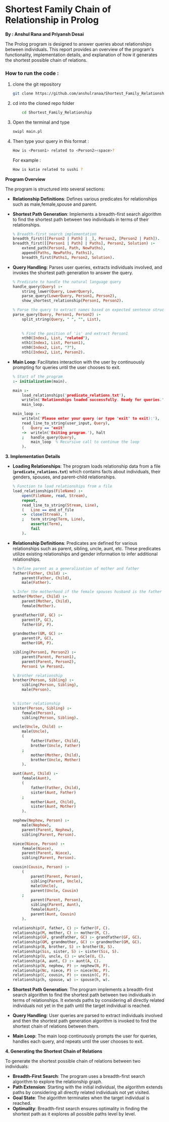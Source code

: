# Shortest Family Chain of Relationship in Prolog
**By : Anshul Rana and Priyansh Desai**

The Prolog program is designed to answer queries about relationships between individuals. This report provides an overview of the program's functionality, implementation details, and explanation of how it generates the shortest possible chain of relations.

### How to run the code :

1. clone the git repository
    
    ```bash
    git clone https://github.com/anshulranaa/Shortest_Family_Relationship/
    ```
    

1. cd into the cloned repo folder
    
    ```bash
    	cd Shortest_Family_Relationship
    ```
    

1. Open the terminal and type
    
    ```bash
    swipl main.pl
    ```
    
2. Then type your query in this format :
    
    ```bash
    How is <Person1> related to <Person2><space>?
    ```
    
    For example : 
    
    ```bash
    How is katie related to sushi ?
    ```
    

**Program Overview**

The program is structured into several sections:

- **Relationship Definitions**: Defines various predicates for relationships such as male,female,spouse and parent.
- **Shortest Path Generation**: Implements a breadth-first search algorithm to find the shortest path between two individuals in terms of their relationships.
    
    ```prolog
    % Breadth-first search implementation
    breadth_first([[Person2 | Path] | _], Person2, [Person2 | Path]).
    breadth_first([[Person1 | Path] | Paths], Person2, Solution) :-
        extend_path(Person1, Path, NewPaths),
        append(Paths, NewPaths, Paths1),
        breadth_first(Paths1, Person2, Solution).
    ```
    
- **Query Handling**: Parses user queries, extracts individuals involved, and invokes the shortest path generation to answer the query.
    
    ```prolog
    % Predicate to handle the natural language query
    handle_query(Query) :-
        string_lower(Query, LowerQuery),
        parse_query(LowerQuery, Person1, Person2),
        show_shortest_relationship(Person1, Person2).
    
    % Parse the query to extract names based on expected sentence structure
    parse_query(Query, Person1, Person2) :-
        split_string(Query, " ", "", List),
        
        
        % Find the position of 'is' and extract Person1
        nth0(Index1, List, "related"),
        nth1(Index1, List, Person1),
        nth0(Index2, List, "?"),
        nth1(Index2, List, Person2). 
    ```
    
- **Main Loop**: Facilitates interaction with the user by continuously prompting for queries until the user chooses to exit.
    
    ```prolog
    % Start of the program
    :- initialization(main).
    
    main :-
        load_relationships('predicate_relations.txt'),
        writeln('Relationships loaded successfully. Ready for queries.'),
        main_loop.
    
    main_loop :-
        writeln('Please enter your query (or type "exit" to exit):'),
        read_line_to_string(user_input, Query),
        (   Query == "exit"
        ->  writeln('Exiting program.'), halt
        ;   handle_query(Query),
            main_loop  % Recursive call to continue the loop
        ).
    
    ```
    

**3. Implementation Details**

- **Loading Relationships**: The program loads relationship data from a file (**`predicate_relations.txt`**) which contains facts about individuals, their genders, spouses, and parent-child relationships.
    
    ```prolog
    % Function to load relationships from a file
    load_relationships(FileName) :-
        open(FileName, read, Stream),
        repeat,
        read_line_to_string(Stream, Line),
        (   Line == end_of_file
        ->  close(Stream), !
        ;   term_string(Term, Line),
            assertz(Term),
            fail
        ).
    
    ```
    
- **Relationship Definitions**: Predicates are defined for various relationships such as parent, sibling, uncle, aunt, etc. These predicates utilize existing relationships and gender information to infer additional relationships.
    
    ```prolog
    % Define parent as a generalization of mother and father
    father(Father, Child) :-
        parent(Father, Child),
        male(Father).
    
    % Infer the motherhood if the female spouses husband is the father of the child
    mother(Mother, Child) :-
        parent(Mother, Child),
        female(Mother).
    
    grandfather(GF, GC) :-
        parent(P, GC),
        father(GF, P).
    
    grandmother(GM, GC) :- 
        parent(P, GC),
        mother(GM, P).
    
    sibling(Person1, Person2) :-
        parent(Parent, Person1),
        parent(Parent, Person2),
        Person1 \= Person2.
    
    % Brother relationship
    brother(Person, Sibling) :-
        sibling(Person, Sibling),
        male(Person).
        
    
    % Sister relationship
    sister(Person, Sibling) :-
        female(Person),
        sibling(Person, Sibling).
    
    uncle(Uncle, Child) :-
        male(Uncle),
        (   
            father(Father, Child),
            brother(Uncle, Father)
        ;   
            mother(Mother, Child),
            brother(Uncle, Mother)
        ).
    
    aunt(Aunt, Child) :-
        female(Aunt),
        (   
            father(Father, Child),
            sister(Aunt, Father)
        ;   
            mother(Aunt, Child),
            sister(Aunt, Mother)
        ).
    
    nephew(Nephew, Person) :-
        male(Nephew),
        parent(Parent, Nephew),
        sibling(Parent, Person).
    
    niece(Niece, Person) :-
        female(Niece),
        parent(Parent, Niece),
        sibling(Parent, Person).
    
    cousin(Cousin, Person) :-
        (
            parent(Parent, Person),
            sibling(Parent, Uncle),
            male(Uncle),
            parent(Uncle, Cousin)
        ;
            parent(Parent, Person),
            sibling(Parent, Aunt),
            female(Aunt),
            parent(Aunt, Cousin)
        ).
    
    relationship(F, father, C) :- father(F, C).
    relationship(M, mother, C) :- mother(M, C).
    relationship(GF, grandfather, GC) :- grandfather(GF, GC).
    relationship(GM, grandmother, GC) :- grandmother(GM, GC).
    relationship(B, brother, S) :- brother(B, S).
    relationship(Sis, sister, S) :- sister(Sis, S).
    relationship(U, uncle, C) :- uncle(U, C).
    relationship(A, aunt, C) :- aunt(A, C).
    relationship(N, nephew, P) :- nephew(N, P).
    relationship(Nc, niece, P) :- niece(Nc, P).
    relationship(C, cousin, P) :- cousin(C, P).
    relationship(h, spouse, w) :- spouse(h, w).
    
    ```
    
- **Shortest Path Generation**: The program implements a breadth-first search algorithm to find the shortest path between two individuals in terms of relationships. It extends paths by considering all directly related individuals not yet in the path until the target individual is reached.
- **Query Handling**: User queries are parsed to extract individuals involved and then the shortest path generation algorithm is invoked to find the shortest chain of relations between them.
- **Main Loop**: The main loop continuously prompts the user for queries, handles each query, and repeats until the user chooses to exit.

**4. Generating the Shortest Chain of Relations**

To generate the shortest possible chain of relations between two individuals:

- **Breadth-First Search**: The program uses a breadth-first search algorithm to explore the relationship graph.
- **Path Extension**: Starting with the initial individual, the algorithm extends paths by considering all directly related individuals not yet visited.
- **Goal State**: The algorithm terminates when the target individual is reached.
- **Optimality**: Breadth-first search ensures optimality in finding the shortest path as it explores all possible paths level by level.
